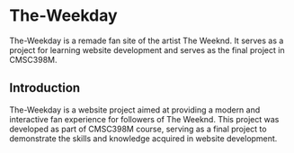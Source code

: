 # The-Weekday
The-Weekday is a remade fan site of the artist The Weeknd. It serves as a project for learning website development and serves as the final project in CMSC398M.


## Introduction
The-Weekday is a website project aimed at providing a modern and interactive fan experience for followers of The Weeknd. This project was developed as part of CMSC398M course, serving as a final project to demonstrate the skills and knowledge acquired in website development.